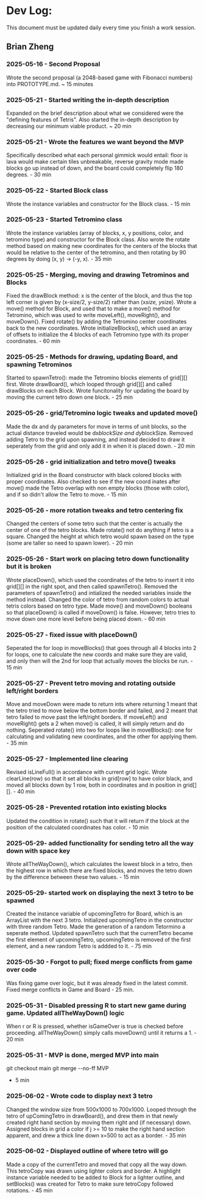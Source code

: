 # Dev Log:

This document must be updated daily every time you finish a work session.

## Brian Zheng

### 2025-05-16 - Second Proposal
Wrote the second proposal (a 2048-based game with Fibonacci numbers) into PROTOTYPE.md. ~ 15 minutes

### 2025-05-21 - Started writing the in-depth description
Expanded on the brief description about what we considered were the "defining features of Tetris". Also started the in-depth description by decreasing our minimum viable product. ~ 20 min

### 2025-05-21 - Wrote the features we want beyond the MVP
Specifically described what each personal gimmick would entail: floor is lava would make certain tiles unbreakable, reverse gravity mode made blocks go up instead of down, and the board could completely flip 180 degrees. - 30 min

### 2025-05-22 - Started Block class
Wrote the instance variables and constructor for the Block class. - 15 min

### 2025-05-23 - Started Tetromino class
Wrote the instance variables (array of blocks, x, y positions, color, and tetromino type) and constructor for the Block class. Also wrote the rotate method based on making new coordinates for the centers of the blocks that would be relative to the center of the tetromino, and then rotating by 90 degrees by doing (x, y) -> (-y, x). - 35 min

### 2025-05-25 - Merging, moving and drawing Tetrominos and Blocks
Fixed the drawBlock method: x is the center of the block, and thus the top left corner is given by (x-size/2, y-size/2) rather than (x*size, y*size). Wrote a move() method for Block, and used that to make a move() method for Tetromino, which was used to write moveLeft(), moveRight(), and moveDown(). Fixed rotate() by adding the Tetromino center coordinates back to the new coordinates. Wrote initializeBlocks(), which used an array of offsets to initialize the 4 blocks of each Tetromino type with its proper coordinates. - 60 min

### 2025-05-25 - Methods for drawing, updating Board, and spawning Tetrominos
Started to spawnTetro(): made the Tetromino blocks elements of grid[][] first. Wrote drawBoard(), which looped through grid[][] and called drawBlocks on each Block. Wrote funcitonality for updating the board by moving the current tetro down one block. - 25 min

### 2025-05-26 - grid/Tetromino logic tweaks and updated move()
Made the dx and dy parameters for move in terms of unit blocks, so the actual distance traveled would be dx*blockSize and dy*blockSize. Removed adding Tetro to the grid upon spawning, and instead decided to draw it seperately from the grid and only add it in when it is placed down. - 20 min

### 2025-05-26 - grid initialization and tetro move() tweaks
Initialized grid in the Board constructor with black colored blocks with proper coordinates. Also checked to see if the new coord inates after move() made the Tetro overlap with non empty blocks (those with color), and if so didn't allow the Tetro to move. - 15 min

### 2025-05-26 - more rotation tweaks and tetro centering fix
Changed the centers of some tetro such that the center is actually the center of one of the tetro blocks. Made rotate() not do anything if tetro is a square. Changed the height at which tetro would spawn based on the type (some are taller so need to spawn lower). - 20 min

### 2025-05-26 - Start work on placing tetro down functionality but it is broken
Wrote placeDown(), which used the coordinates of the tetro to insert it into grid[][] in the right spot, and then called spawnTetro(). Removed the parameters of spawnTetro() and intialized the needed variables inside the method instead. Changed the color of tetro from random colors to actual tetris colors based on tetro type. Made move() and moveDown() booleans so that placeDown() is called if moveDown() is false. However, tetro tries to move down one more level before being placed down. - 60 min

### 2025-05-27 - fixed issue with placeDown()
Seperated the for loop in moveBlocks() that goes through all 4 blocks into 2 for loops, one to calculate the new coords and make sure they are valid, and only then will the 2nd for loop that actually moves the blocks be run. - 15 min

### 2025-05-27 - Prevent tetro moving and rotating outside left/right borders
Move and moveDown were made to return ints where returning 1 meant that the tetro tried to move below the bottom border and failed, and 2 meant that tetro failed to move past the left/right borders. If moveLeft() and moveRight() gets a 2 when move() is called, it will simply return and do nothing. Seperated rotate() into two for loops like in moveBlocks(): one for calculating and validating new coordinates, and the other for applying them. - 35 min

### 2025-05-27 - Implemented line clearing 
Revised isLineFull() in accordance with current grid logic. Wrote clearLine(row) so that it set all blocks in grid[row] to have color black, and moved all blocks down by 1 row, both in coordinates and in position in grid[][]. - 40 min

### 2025-05-28 - Prevented rotation into existing blocks
Updated the condition in rotate() such that it will return if the block at the position of the calculated coordinates has color. - 10 min

### 2025-05-29- added functionality for sending tetro all the way down with space key
Wrote allTheWayDown(), which calculates the lowest block in a tetro, then the highest row in which there are fixed blocks, and moves the tetro down by the difference between these two values. - 15 min

### 2025-05-29- started work on displaying the next 3 tetro to be spawned
Created the instance variable of upcomingTetro for Board, which is an ArrayList<Tetromino> with the next 3 tetro. Initialized upcomingTetro in the constructor with three random Tetro. Made the generation of a random Tetormino a seperate method. Updated spawnTetro such that the currentTetro became the first element of upcomingTetro, upcomingTetro is removed of the first element, and a new random Tetro is addded to it. - 75 min

### 2025-05-30 - Forgot to pull; fixed merge conflicts from game over code
Was fixing game over logic, but it was already fixed in the latest commit. Fixed merge conflicts in Game and Board - 25 min.

### 2025-05-31 - Disabled pressing R to start new game during game. Updated allTheWayDown() logic
When r or R is pressed, whether isGameOver is true is checked before proceeding. allTheWayDown() simply calls moveDown() until it returns a 1. - 20 min

### 2025-05-31 - MVP is done, merged MVP into main
git checkout main
git merge --no-ff MVP
- 5 min

### 2025-06-02 - Wrote code to display next 3 tetro
Changed the window size from 500x1000 to 700x1000. Looped through the tetro of upComingTetro in drawBoard(), and drew them in that newly created right hand section by moving them right and (if necessary) down. Assigned blocks in grid a color if j >= 10 to make the right hand section apparent, and drew a thick line down x=500 to act as a border. - 35 min

### 2025-06-02 - Displayed outline of where tetro will go
Made a copy of the currentTetro and moved that copy all the way down. This tetroCopy was drawn using lighter colors and border. A highlight instance variable needed to be added to Block for a lighter outline, and setBlocks() was created for Tetro to make sure tetroCopy followed rotations. - 45 min





